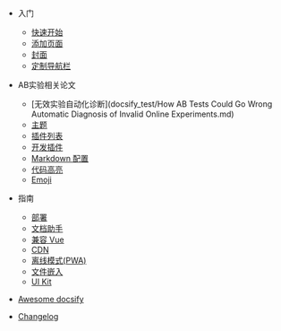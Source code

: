 <!-- markdownlint-disable first-line-h1 -->

- 入门

  - [快速开始](docsify_test/README.md)
  - [添加页面](zh-cn/adding-pages.md)
  - [封面](zh-cn/cover.md)
  - [定制导航栏](zh-cn/custom-navbar.md)

- AB实验相关论文

  - [无效实验自动化诊断](docsify_test/How AB Tests Could Go Wrong Automatic Diagnosis of Invalid Online Experiments.md)
  - [主题](zh-cn/themes.md)
  - [插件列表](zh-cn/plugins.md)
  - [开发插件](zh-cn/write-a-plugin.md)
  - [Markdown 配置](zh-cn/markdown.md)
  - [代码高亮](zh-cn/language-highlight.md)
  - [Emoji](zh-cn/emoji.md)

- 指南

  - [部署](zh-cn/deploy.md)
  - [文档助手](zh-cn/helpers.md)
  - [兼容 Vue](zh-cn/vue.md)
  - [CDN](zh-cn/cdn.md)
  - [离线模式(PWA)](zh-cn/pwa.md)
  - [文件嵌入](zh-cn/embed-files.md)
  - [UI Kit](zh-cn/ui-kit.md)

- [Awesome docsify](zh-cn/awesome.md)

- [Changelog](zh-cn/changelog.md)
